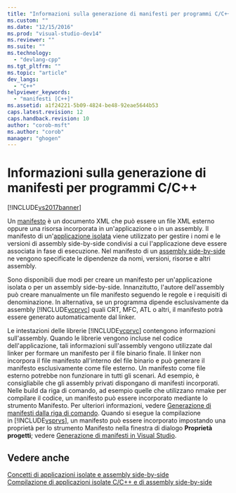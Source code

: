 ```yaml
---
title: "Informazioni sulla generazione di manifesti per programmi C/C++ | Microsoft Docs"
ms.custom: ""
ms.date: "12/15/2016"
ms.prod: "visual-studio-dev14"
ms.reviewer: ""
ms.suite: ""
ms.technology: 
  - "devlang-cpp"
ms.tgt_pltfrm: ""
ms.topic: "article"
dev_langs: 
  - "C++"
helpviewer_keywords: 
  - "manifesti [C++]"
ms.assetid: a1f24221-5b09-4824-be48-92eae5644b53
caps.latest.revision: 12
caps.handback.revision: 10
author: "corob-msft"
ms.author: "corob"
manager: "ghogen"
---
```

# Informazioni sulla generazione di manifesti per programmi C/C++
[!INCLUDE[vs2017banner](../assembler/inline/includes/vs2017banner.md)]

Un [manifesto](http://msdn.microsoft.com/library/aa375365) è un documento XML che può essere un file XML esterno oppure una risorsa incorporata in un'applicazione o in un assembly.  Il manifesto di un'[applicazione isolata](http://msdn.microsoft.com/library/aa375190) viene utilizzato per gestire i nomi e le versioni di assembly side\-by\-side condivisi a cui l'applicazione deve essere associata in fase di esecuzione.  Nel manifesto di un [assembly side\-by\-side](_win32_side_by_side_assemblies) ne vengono specificate le dipendenze da nomi, versioni, risorse e altri assembly.  
  
 Sono disponibili due modi per creare un manifesto per un'applicazione isolata o per un assembly side\-by\-side.  Innanzitutto, l'autore dell'assembly può creare manualmente un file manifesto seguendo le regole e i requisiti di denominazione.  In alternativa, se un programma dipende esclusivamente da assembly [!INCLUDE[vcprvc](../build/includes/vcprvc_md.md)] quali CRT, MFC, ATL o altri, il manifesto potrà essere generato automaticamente dal linker.  
  
 Le intestazioni delle librerie [!INCLUDE[vcprvc](../build/includes/vcprvc_md.md)] contengono informazioni sull'assembly. Quando le librerie vengono incluse nel codice dell'applicazione, tali informazioni sull'assembly vengono utilizzate dal linker per formare un manifesto per il file binario finale.  Il linker non incorpora il file manifesto all'interno del file binario e può generare il manifesto esclusivamente come file esterno.  Un manifesto come file esterno potrebbe non funzionare in tutti gli scenari.  Ad esempio, è consigliabile che gli assembly privati dispongano di manifesti incorporati.  Nelle build da riga di comando, ad esempio quelle che utilizzano nmake per compilare il codice, un manifesto può essere incorporato mediante lo strumento Manifesto. Per ulteriori informazioni, vedere [Generazione di manifesti dalla riga di comando](../build/manifest-generation-at-the-command-line.md).  Quando si esegue la compilazione in [!INCLUDE[vsprvs](../assembler/masm/includes/vsprvs_md.md)], un manifesto può essere incorporato impostando una proprietà per lo strumento Manifesto nella finestra di dialogo **Proprietà progetti**; vedere [Generazione di manifesti in Visual Studio](../build/manifest-generation-in-visual-studio.md).  
  
## Vedere anche  
 [Concetti di applicazioni isolate e assembly side\-by\-side](../build/concepts-of-isolated-applications-and-side-by-side-assemblies.md)   
 [Compilazione di applicazioni isolate C\/C\+\+ e di assembly side\-by\-side](../build/building-c-cpp-isolated-applications-and-side-by-side-assemblies.md)
